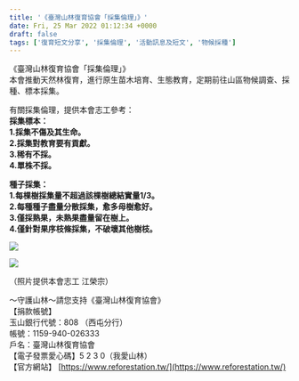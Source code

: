 ```yaml
---
title: '《臺灣山林復育協會「採集倫理」》'
date: Fri, 25 Mar 2022 01:12:34 +0000
draft: false
tags: ['復育短文分享', '採集倫理', '活動訊息及短文', '物候採種']
---
```


《臺灣山林復育協會「採集倫理」》  
本會推動天然林復育，進行原生苗木培育、生態教育，定期前往山區物候調查、採種、標本採集。

有關採集倫理，提供本會志工參考：  
**採集標本：  
1.採集不傷及其生命。  
2.採集對教育要有貢獻。  
3.稀有不採。  
4.單株不採。**

**種子採集：  
1.每棵樹採集量不超過該棵樹總結實量1/3。  
2.每種種子盡量分散採集，愈多母樹愈好。  
3.僅採熟果，未熟果盡量留在樹上。  
4.僅針對果序枝條採集，不破壞其他樹枝。**

![](https://www.reforestation.tw/wp-content/uploads/2022/03/DSC06566.jpg)

![](https://www.reforestation.tw/wp-content/uploads/2022/03/276061941_5348116745207922_2372304982236236396_n.jpg)

（照片提供本會志工 江榮宗）

～守護山林～請您支持《臺灣山林復育協會》  
【捐款帳號】  
玉山銀行代號：808 （西屯分行）  
帳號：1159-940-026333  
戶名：臺灣山林復育協會  
【電子發票愛心碼】5 2 3 0（我愛山林）  
【官方網站】 [https://www.reforestation.tw/](https://www.reforestation.tw/)